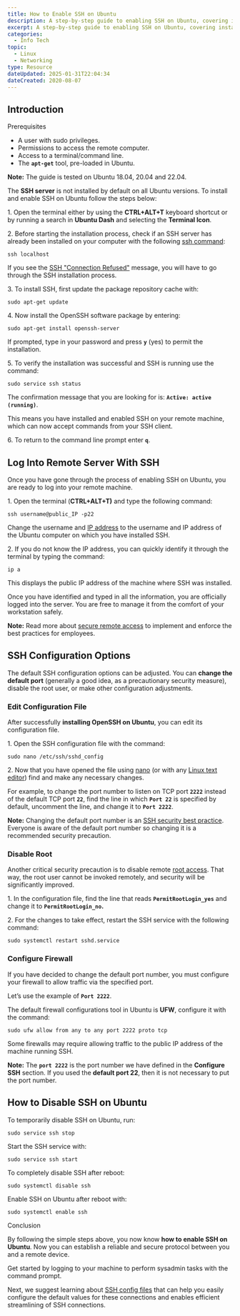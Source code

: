 ```yaml
---
title: How to Enable SSH on Ubuntu
description: A step-by-step guide to enabling SSH on Ubuntu, covering installation, starting the SSH service, checking its status, and configuring firewall rules.
excerpt: A step-by-step guide to enabling SSH on Ubuntu, covering installation, starting the SSH service, checking its status, and configuring firewall rules.
categories:
  - Info Tech
topic:
  - Linux
  - Networking
type: Resource
dateUpdated: 2025-01-31T22:04:34
dateCreated: 2020-08-07
---
```

## Introduction


Prerequisites

-   A user with sudo privileges.
-   Permissions to access the remote computer.
-   Access to a terminal/command line.
-   The **`apt-get`** tool, pre-loaded in Ubuntu.

**Note:** The guide is tested on Ubuntu 18.04, 20.04 and 22.04.

The **SSH server** is not installed by default on all Ubuntu versions. To install and enable SSH on Ubuntu follow the steps below:

1\. Open the terminal either by using the **CTRL+ALT+T** keyboard shortcut or by running a search in **Ubuntu Dash** and selecting the **Terminal Icon**.

2\. Before starting the installation process, check if an SSH server has already been installed on your computer with the following [ssh command](https://phoenixnap.com/kb/linux-ssh-commands):

```
ssh localhost
```

If you see the [SSH "Connection Refused"](https://phoenixnap.com/kb/ssh-connection-refused) message, you will have to go through the SSH installation process.

3\. To install SSH, first update the package repository cache with:

```
sudo apt-get update
```

4\. Now install the OpenSSH software package by entering:

```
sudo apt-get install openssh-server
```
If prompted, type in your password and press **`y`** (yes) to permit the installation.

5\. To verify the installation was successful and SSH is running use the command:

```
sudo service ssh status
```
The confirmation message that you are looking for is: **`Active: active (running)`**.

This means you have installed and enabled SSH on your remote machine, which can now accept commands from your SSH client.

6\. To return to the command line prompt enter **`q`**.

## Log Into Remote Server With SSH

Once you have gone through the process of enabling SSH on Ubuntu, you are ready to log into your remote machine.

1\. Open the terminal (**CTRL+ALT+T)** and type the following command:

```
ssh username@public_IP -p22
```
Change the username and [IP address](https://phoenixnap.com/kb/how-to-find-ip-address-linux) to the username and IP address of the Ubuntu computer on which you have installed SSH.

2\. If you do not know the IP address, you can quickly identify it through the terminal by typing the command:

```
ip a
```

This displays the public IP address of the machine where SSH was installed.

Once you have identified and typed in all the information, you are officially logged into the server. You are free to manage it from the comfort of your workstation safely.

**Note:** Read more about [secure remote access](https://phoenixnap.com/blog/secure-remote-access-best-practices) to implement and enforce the best practices for employees.

## SSH Configuration Options

The default SSH configuration options can be adjusted. You can **change the default port** (generally a good idea, as a precautionary security measure), disable the root user, or make other configuration adjustments.

### Edit Configuration File

After successfully **installing OpenSSH on Ubuntu**, you can edit its configuration file.

1\. Open the SSH configuration file with the command:

```
sudo nano /etc/ssh/sshd_config
```

2\. Now that you have opened the file using [nano](https://phoenixnap.com/kb/use-nano-text-editor-commands-linux) (or with any [Linux text editor](https://phoenixnap.com/kb/best-linux-text-editors-for-coding)) find and make any necessary changes.

For example, to change the port number to listen on TCP port **`2222`** instead of the default TCP port **`22`**, find the line in which **`Port 22`** is specified by default, uncomment the line, and change it to **`Port 2222`**.



**Note:** Changing the default port number is an [SSH security best practice](https://phoenixnap.com/kb/linux-ssh-security). Everyone is aware of the default port number so changing it is a recommended security precaution.

### Disable Root

Another critical security precaution is to disable remote [root access](https://phoenixnap.com/glossary/what-is-root-access). That way, the root user cannot be invoked remotely, and security will be significantly improved.

1\. In the configuration file, find the line that reads **`PermitRootLogin_yes`** and change it to **`PermitRootLogin_no`.**

2\. For the changes to take effect, restart the SSH service with the following command:

```
sudo systemctl restart sshd.service
```

### Configure Firewall

If you have decided to change the default port number, you must configure your firewall to allow traffic via the specified port.

Let’s use the example of **`Port 2222`**.

The default firewall configurations tool in Ubuntu is **UFW**, configure it with the command:

```
sudo ufw allow from any to any port 2222 proto tcp
```

Some firewalls may require allowing traffic to the public IP address of the machine running SSH.

**Note:** The **`port 2222`** is the port number we have defined in the **Configure SSH** section. If you used the **default port 22**, then it is not necessary to put the port number.

## How to Disable SSH on Ubuntu

To temporarily disable SSH on Ubuntu, run:

```
sudo service ssh stop
```

Start the SSH service with:

```
sudo service ssh start
```

To completely disable SSH after reboot:

```
sudo systemctl disable ssh
```

Enable SSH on Ubuntu after reboot with:

```
sudo systemctl enable ssh
```

Conclusion

By following the simple steps above, you now know **how to enable SSH on Ubuntu**. Now you can establish a reliable and secure protocol between you and a remote device.

Get started by logging to your machine to perform sysadmin tasks with the command prompt.

Next, we suggest learning about [SSH config files](https://phoenixnap.com/kb/ssh-config) that can help you easily configure the default values for these connections and enables efficient streamlining of SSH connections.
